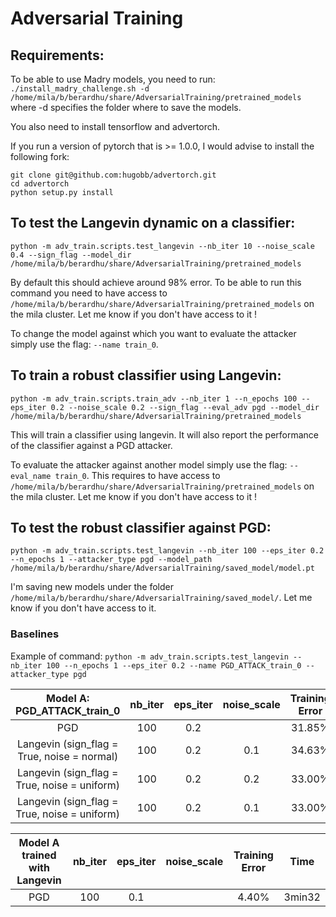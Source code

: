 # Adversarial Training

## Requirements:
To be able to use Madry models, you need to run:
`./install_madry_challenge.sh -d /home/mila/b/berardhu/share/AdversarialTraining/pretrained_models`
where -d specifies the folder where to save the models.

You also need to install tensorflow and advertorch.

If you run a version of pytorch that is >= 1.0.0, I would advise to install the following fork:
```
git clone git@github.com:hugobb/advertorch.git
cd advertorch
python setup.py install
```


## To test the Langevin dynamic on a classifier:
`python -m adv_train.scripts.test_langevin --nb_iter 10 --noise_scale 0.4 --sign_flag --model_dir /home/mila/b/berardhu/share/AdversarialTraining/pretrained_models`

By default this should achieve around 98% error.
To be able to run this command you need to have access to `/home/mila/b/berardhu/share/AdversarialTraining/pretrained_models` on the mila cluster. Let me know if you don't have access to it !

To change the model against which you want to evaluate the attacker simply use the flag: `--name train_0`.


## To train a robust classifier using Langevin:
`python -m adv_train.scripts.train_adv --nb_iter 1 --n_epochs 100 --eps_iter 0.2 --noise_scale 0.2 --sign_flag --eval_adv pgd --model_dir /home/mila/b/berardhu/share/AdversarialTraining/pretrained_models`

This will train a classifier using langevin. It will also report the performance of the classifier against a PGD attacker.

To evaluate the attacker against another model simply use the flag: `--eval_name train_0`. This requires to have access to `/home/mila/b/berardhu/share/AdversarialTraining/pretrained_models` on the mila cluster. Let me know if you don't have access to it !

## To test the robust classifier against PGD:
`python -m adv_train.scripts.test_langevin --nb_iter 100 --eps_iter 0.2 --n_epochs 1 --attacker_type pgd --model_path /home/mila/b/berardhu/share/AdversarialTraining/saved_model/model.pt`

I'm saving new models under the folder `/home/mila/b/berardhu/share/AdversarialTraining/saved_model/`. Let me know if you don't have access to it.

### Baselines

Example of command: `python -m adv_train.scripts.test_langevin --nb_iter 100 --n_epochs 1 --eps_iter 0.2 --name PGD_ATTACK_train_0 --attacker_type pgd`

|   Model A: PGD_ATTACK_train_0                | nb_iter | eps_iter | noise_scale | Training Error | Time   |
|:--------------------------------------------:|:-------:|:--------:|:-----------:|:--------------:|:------:|
| PGD                                          | 100     | 0.2      |             | 31.85%         | 3min32 |
| Langevin (sign_flag = True, noise = normal)  | 100     | 0.2      | 0.1         | 34.63%         | 3min27 |
| Langevin (sign_flag = True, noise = uniform) | 100     | 0.2      | 0.2         | 33.00%         | 3min27 |
| Langevin (sign_flag = True, noise = uniform) | 100     | 0.2      | 0.1         | 33.00%         | 3min27 |


|   Model A trained with Langevin              | nb_iter | eps_iter | noise_scale | Training Error | Time   |
|:--------------------------------------------:|:-------:|:--------:|:-----------:|:--------------:|:------:|
| PGD                                          | 100     | 0.1      |             | 4.40%          | 3min32 |

